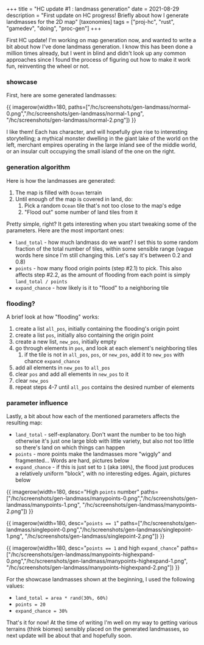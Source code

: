 +++
title = "HC update #1 : landmass generation"
date = 2021-08-29
description = "First update on HC progress! Briefly about how I generate landmasses for the 2D map"
[taxonomies]
tags = ["proj-hc", "rust", "gamedev", "doing", "proc-gen"]
+++

First HC update! I'm working on map generation now, and wanted to write a bit about how I've done landmass generation. I know this has been done a million times already, but I went in blind and didn't look up any common approaches since I found the process of figuring out how to make it work fun, reinventing the wheel or not.

### showcase

First, here are some generated landmasses:

{{ imagerow(width=180, paths=["/hc/screenshots/gen-landmass/normal-0.png","/hc/screenshots/gen-landmass/normal-1.png", "/hc/screenshots/gen-landmass/normal-2.png"]) }}

I like them! Each has character, and will hopefully give rise to interesting storytelling; a mythical monster dwelling in the giant lake of the world on the left, merchant empires operating in the large inland see of the middle world, or an insular cult occupying the small island of the one on the right.

### generation algorithm

Here is how the landmasses are generated:

1. The map is filled with `Ocean` terrain
2. Until enough of the map is covered in land, do:
    1. Pick a random `Ocean` tile that's not too close to the map's edge
    2. "Flood out" some number of land tiles from it

Pretty simple, right? It gets interesting when you start tweaking some of the parameters. Here are the most important ones:

- `land_total` - how much landmass do we want? I set this to some random fraction of the total number of tiles, within some sensible range (vague words here since I'm still changing this. Let's say it's between 0.2 and 0.8)
- `points` - how many flood origin points (step #2.1) to pick. This also affects step #2.2, as the amount of flooding from each point is simply `land_total / points`
- `expand_chance` - how likely is it to "flood" to a neighboring tile

### flooding?

A brief look at how "flooding" works:

1. create a list `all_pos`, initially containing the flooding's origin point
2. create a list `pos`, initially also containing the origin point
3. create a new list, `new_pos`, initially empty
4. go through elements in `pos`, and look at each element's neighboring tiles
    1. if the tile is not in `all_pos`, `pos`, or `new_pos`, add it to `new_pos` with chance `expand_chance`
5. add all elements in `new_pos` to `all_pos`
6. clear `pos` and add all elements in `new_pos` to it
7. clear `new_pos`
8. repeat steps 4-7 until `all_pos` contains the desired number of elements

### parameter influence

Lastly, a bit about how each of the mentioned parameters affects the resulting map:

- `land_total` - self-explanatory. Don't want the number to be too high otherwise it's just one large blob with little variety, but also not too little so there's land on which things can happen
- `points` - more points make the landmasses more "wiggly" and fragmented... Words are hard, pictures below
- `expand_chance` - if this is just set to `1` (aka `100%`), the flood just produces a relatively uniform "block", with no interesting edges. Again, pictures below

{{ imagerow(width=180, desc="High `points` number" paths=["/hc/screenshots/gen-landmass/manypoints-0.png","/hc/screenshots/gen-landmass/manypoints-1.png", "/hc/screenshots/gen-landmass/manypoints-2.png"]) }}


{{ imagerow(width=180, desc="`points == 1`" paths=["/hc/screenshots/gen-landmass/singlepoint-0.png","/hc/screenshots/gen-landmass/singlepoint-1.png", "/hc/screenshots/gen-landmass/singlepoint-2.png"]) }}

{{ imagerow(width=180, desc="`points == 1` and high `expand_chance`" paths=["/hc/screenshots/gen-landmass/manypoints-highexpand-0.png","/hc/screenshots/gen-landmass/manypoints-highexpand-1.png", "/hc/screenshots/gen-landmass/manypoints-highexpand-2.png"]) }}

For the showcase landmasses shown at the beginning, I used the following values:

- `land_total = area * rand(30%, 60%)`
- `points = 20`
- `expand_chance = 30%`

That's it for now! At the time of writing I'm well on my way to getting various terrains (think biomes) sensibly placed on the generated landmasses, so next update will be about that and hopefully soon.

